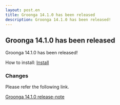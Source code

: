 ```yaml
---
layout: post.en
title: Groonga 14.1.0 has been released
description: Groonga 14.1.0 has been released!
---
```


## Groonga 14.1.0 has been released

Groonga 14.1.0 has been released!

How to install: [Install](/docs/install.html)

### Changes

Please refer the following link.

[Groonga 14.1.0 release-note](/docs/news/14.html#release-14-1-0-2024-11-05)


